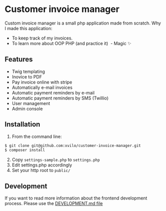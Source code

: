 # Customer invoice manager

Custom invoice manager is a small php application made from scratch. Why I made this application:

  - To keep track of my invoices.
  - To learn more about OOP PHP (and practice it)
  - Magic ✨

## Features

  - Twig templating
  - Inovice to PDF
  - Pay invoice online with stripe
  - Automatically e-mail invoices
  - Automatic payment reminders by e-mail
  - Automatic payment reminders by SMS (Twillio)
  - User management
  - Admin console

## Installation
1) From the command line:
```sh
$ git clone git@github.com:xvilo/customer-invoice-manager.git
$ composer install
```
2) Copy `settings-sample.php` to `settings.php`
3) Edit settings.php accordingly
4) Set your http root to `public/`

## Development
If you want to read more information about the frontend development process. 
Please use the [DEVELOPMENT.md file](DEVELOPMENT.md)